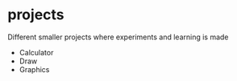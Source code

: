 # projects
Different smaller projects where experiments and learning is made
* Calculator
* Draw
* Graphics
